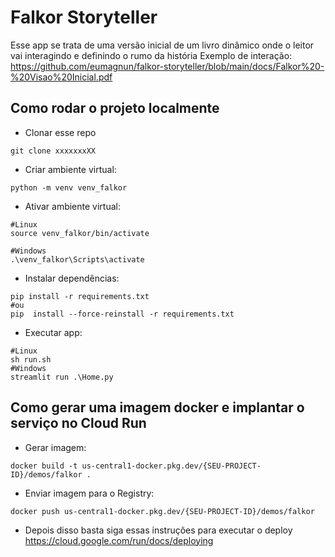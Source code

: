 # Falkor Storyteller
Esse app se trata de uma versão inicial de um livro dinâmico onde o leitor vai interagindo e definindo o rumo da história
Exemplo de interação: https://github.com/eumagnun/falkor-storyteller/blob/main/docs/Falkor%20-%20Visao%20Inicial.pdf

## Como rodar o projeto localmente
 - Clonar esse repo
````
git clone xxxxxxxXX
````
 - Criar ambiente virtual:
````
python -m venv venv_falkor
````
 - Ativar ambiente virtual:
```
#Linux
source venv_falkor/bin/activate

#Windows
.\venv_falkor\Scripts\activate
```
 - Instalar dependências:
```
pip install -r requirements.txt
#ou
pip  install --force-reinstall -r requirements.txt
```
 - Executar app:
```
#Linux
sh run.sh
#Windows
streamlit run .\Home.py
```
## Como gerar uma imagem docker e implantar o serviço no Cloud Run
 - Gerar imagem:
````
docker build -t us-central1-docker.pkg.dev/{SEU-PROJECT-ID}/demos/falkor .
````
 - Enviar imagem para o Registry:
````
docker push us-central1-docker.pkg.dev/{SEU-PROJECT-ID}/demos/falkor
````
 - Depois disso basta siga essas instruções para executar o deploy https://cloud.google.com/run/docs/deploying

